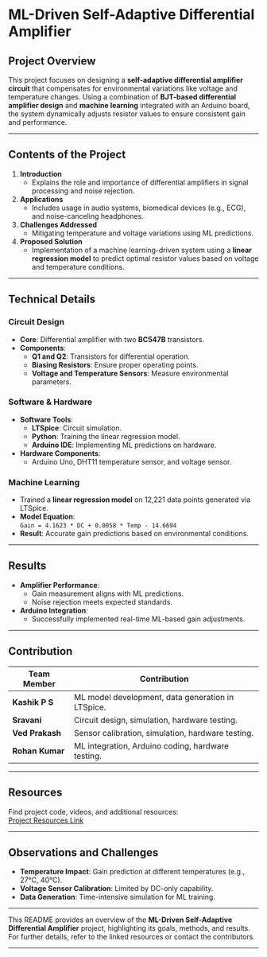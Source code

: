 

# ML-Driven Self-Adaptive Differential Amplifier



## Project Overview
This project focuses on designing a **self-adaptive differential amplifier circuit** that compensates for environmental variations like voltage and temperature changes. Using a combination of **BJT-based differential amplifier design** and **machine learning** integrated with an Arduino board, the system dynamically adjusts resistor values to ensure consistent gain and performance.

---

## Contents of the Project
1. **Introduction**  
   - Explains the role and importance of differential amplifiers in signal processing and noise rejection.
2. **Applications**  
   - Includes usage in audio systems, biomedical devices (e.g., ECG), and noise-canceling headphones.
3. **Challenges Addressed**  
   - Mitigating temperature and voltage variations using ML predictions.
4. **Proposed Solution**  
   - Implementation of a machine learning-driven system using a **linear regression model** to predict optimal resistor values based on voltage and temperature conditions.

---

## Technical Details
### Circuit Design
- **Core**: Differential amplifier with two **BC547B** transistors.
- **Components**:
  - **Q1 and Q2**: Transistors for differential operation.
  - **Biasing Resistors**: Ensure proper operating points.
  - **Voltage and Temperature Sensors**: Measure environmental parameters.

### Software & Hardware
- **Software Tools**:  
  - **LTSpice**: Circuit simulation.  
  - **Python**: Training the linear regression model.  
  - **Arduino IDE**: Implementing ML predictions on hardware.
- **Hardware Components**:
  - Arduino Uno, DHT11 temperature sensor, and voltage sensor.

### Machine Learning
- Trained a **linear regression model** on 12,221 data points generated via LTSpice.
- **Model Equation**:  
  `Gain = 4.1623 * DC + 0.0058 * Temp - 14.6694`
- **Result**: Accurate gain predictions based on environmental conditions.

---

## Results
- **Amplifier Performance**:  
  - Gain measurement aligns with ML predictions.
  - Noise rejection meets expected standards.
- **Arduino Integration**:  
  - Successfully implemented real-time ML-based gain adjustments.

---

## Contribution
| Team Member       | Contribution |
|-------------------|--------------|
| **Kashik P S**    | ML model development, data generation in LTSpice. |
| **Sravani**       | Circuit design, simulation, hardware testing. |
| **Ved Prakash**   | Sensor calibration, simulation, hardware testing. |
| **Rohan Kumar**   | ML integration, Arduino coding, hardware testing. |

---

## Resources
Find project code, videos, and additional resources:  
[Project Resources Link](https://1drv.ms/f/s!Ak3U5l5YbRRMgR9WnQs5xU5rS0Q0?e=G4tV4y)

---

## Observations and Challenges
- **Temperature Impact**: Gain prediction at different temperatures (e.g., 27°C, 40°C).  
- **Voltage Sensor Calibration**: Limited by DC-only capability.  
- **Data Generation**: Time-intensive simulation for ML training.

---

This README provides an overview of the **ML-Driven Self-Adaptive Differential Amplifier** project, highlighting its goals, methods, and results. For further details, refer to the linked resources or contact the contributors.

--- 

